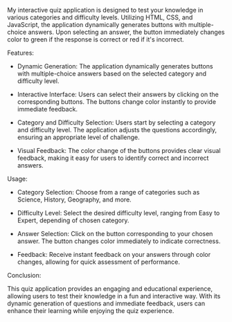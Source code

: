 My interactive quiz application is designed to test your knowledge in various categories and difficulty levels. Utilizing HTML, CSS, and JavaScript, the application dynamically generates buttons with multiple-choice answers. Upon selecting an answer, the button immediately changes color to green if the response is correct or red if it's incorrect.

Features:

- Dynamic Generation: The application dynamically generates buttons with multiple-choice answers based on the selected category and difficulty level.

- Interactive Interface: Users can select their answers by clicking on the corresponding buttons. The buttons change color instantly to provide immediate feedback.

- Category and Difficulty Selection: Users start by selecting a category and difficulty level. The application adjusts the questions accordingly, ensuring an appropriate level of challenge.

- Visual Feedback: The color change of the buttons provides clear visual feedback, making it easy for users to identify correct and incorrect answers.

Usage:

- Category Selection: Choose from a range of categories such as Science, History, Geography, and more.

- Difficulty Level: Select the desired difficulty level, ranging from Easy to Expert, depending of chosen category.

- Answer Selection: Click on the button corresponding to your chosen answer. The button changes color immediately to indicate correctness.

- Feedback: Receive instant feedback on your answers through color changes, allowing for quick assessment of performance.

Conclusion:

This quiz application provides an engaging and educational experience, allowing users to test their knowledge in a fun and interactive way. With its dynamic generation of questions and immediate feedback, users can enhance their learning while enjoying the quiz experience.
